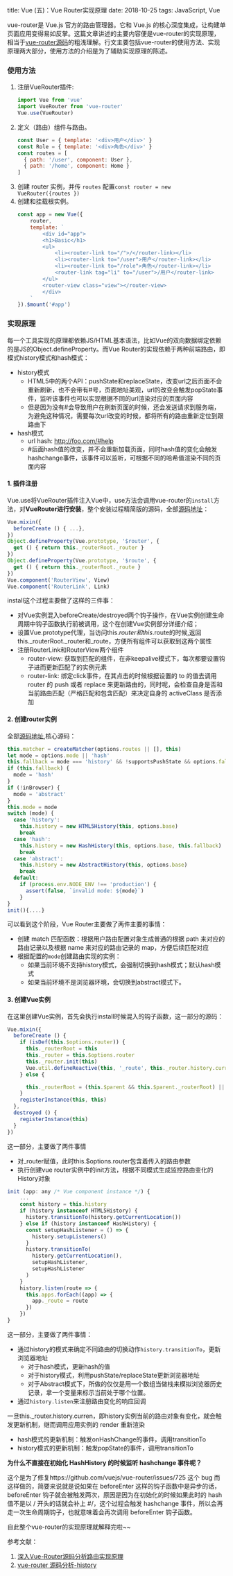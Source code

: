
title: Vue (五)：Vue Router实现原理
date: 2018-10-25
tags: JavaScript, Vue


vue-router是 Vue.js 官方的路由管理器。它和 Vue.js 的核心深度集成，让构建单页面应用变得易如反掌。这篇文章讲述的主要内容便是vue-router的实现原理，相当于[vue-router源码](https://github.com/vuejs/vue-router)的粗浅理解。行文主要包括vue-router的使用方法、实现原理两大部分，使用方法的介绍是为了辅助实现原理的陈述。

### 使用方法
1. 注册VueRouter插件: 
    ```javascript
    import Vue from 'vue'
    import VueRouter from 'vue-router'
    Vue.use(VueRouter)
    ```
2. 定义（路由）组件与路由。
    ```javascript
    const User = { template: '<div>用户</div>' }
    const Role = { template: '<div>角色</div>' }
    const routes = [
      { path: '/user', component: User },
      { path: '/home', component: Home }
    ]
    ```
3. 创建 router 实例，并传 `routes` 配置``const router = new VueRouter({routes })``
4. 创建和挂载根实例。
    ```javascript
    const app = new Vue({
        router,
        template: `
            <div id="app">
            <h1>Basic</h1>
            <ul>
                <li><router-link to="/">/</router-link></li>
                <li><router-link to="/user">用户</router-link></li>
                <li><router-link to="/role">角色</router-link></li>
                <router-link tag="li" to="/user">/用户</router-link>
            </ul>
            <router-view class="view"></router-view>
            </div>
        `
    }).$mount('#app')
    ```

### 实现原理

每一个工具实现的原理都依赖JS/HTML基本语法，比如Vue的双向数据绑定依赖的是JS的Object.defineProperty。而Vue Router的实现依赖于两种前端路由，即模式history模式和hash模式：

* history模式
    * HTML5中的两个API：pushState和replaceState，改变url之后页面不会重新刷新，也不会带有#号，页面地址美观，url的改变会触发popState事件，监听该事件也可以实现根据不同的url渲染对应的页面内容
    * 但是因为没有#会导致用户在刷新页面的时候，还会发送请求到服务端，为避免这种情况，需要每次url改变的时候，都将所有的路由重新定位到跟路由下
* hash模式
    * url hash: http://foo.com/#help
    * #后面hash值的改变，并不会重新加载页面，同时hash值的变化会触发hashchange事件，该事件可以监听，可根据不同的哈希值渲染不同的页面内容

#### 1. 插件注册
Vue.use将VueRouter插件注入Vue中，use方法会调用vue-router的``install``方法，对**VueRouter进行安装**，整个安装过程精简版的源码，全部[源码地址](https://github.com/vuejs/vue-router/blob/dev/src/install.js)：
```javascript
Vue.mixin({
  beforeCreate () { ...},
})
Object.defineProperty(Vue.prototype, '$router', {
  get () { return this._routerRoot._router }
})
Object.defineProperty(Vue.prototype, '$route', {
  get () { return this._routerRoot._route }
})
Vue.component('RouterView', View)
Vue.component('RouterLink', Link)
```
install这个过程主要做了这样的三件事：
* 对Vue实例混入beforeCreate/destroyed两个钩子操作，在Vue实例创建生命周期中钩子函数执行前被调用，这个在创建Vue实例部分详细介绍；
* 设置Vue.prototype代理，当访问this.$router和this.$route的时候,返回this._routerRoot._router和_route，方便所有组件可以获取到这两个属性
* 注册RouterLink和RouterView两个组件
    * router-view: 获取到匹配的组件，在非keepalive模式下，每次都要设置钩子进而更新匹配了的实例元素
    * router-link: 绑定click事件，在其点击的时候根据设置的 to 的值去调用 router 的 push 或者 replace 来更新路由的，同时呢，会检查自身是否和当前路由匹配（严格匹配和包含匹配）来决定自身的 activeClass 是否添加

#### 2. 创建router实例
全部[源码地址](https://github.com/vuejs/vue-router/blob/dev/src/index.js),核心源码：
```javascript
this.matcher = createMatcher(options.routes || [], this)
let mode = options.mode || 'hash'
this.fallback = mode === 'history' && !supportsPushState && options.fallback !== false
if (this.fallback) {
  mode = 'hash'
}
if (!inBrowser) {
  mode = 'abstract'
}
this.mode = mode
switch (mode) {
  case 'history':
    this.history = new HTML5History(this, options.base)
    break
  case 'hash':
    this.history = new HashHistory(this, options.base, this.fallback)
    break
  case 'abstract':
    this.history = new AbstractHistory(this, options.base)
    break
  default:
    if (process.env.NODE_ENV !== 'production') {
      assert(false, `invalid mode: ${mode}`)
    }
}
init(){....}
```
可以看到这个阶段，Vue Router主要做了两件主要的事情：
* 创建 match 匹配函数：根据用户路由配置对象生成普通的根据 path 来对应的路由记录以及根据 name 来对应的路由记录的 map，方便后续匹配对应
* 根据配置的``mode``创建路由实现的实例：
  * 如果当前环境不支持history模式，会强制切换到hash模式；默认hash模式
  * 如果当前环境不是浏览器环境，会切换到abstract模式下。

#### 3. 创建Vue实例

在这里创建Vue实例，首先会执行install时候混入的钩子函数，这一部分的源码：
```javascript
Vue.mixin({
  beforeCreate () { 
    if (isDef(this.$options.router)) {
      this._routerRoot = this
      this._router = this.$options.router
      this._router.init(this)
      Vue.util.defineReactive(this, '_route', this._router.history.current)      //为vue实例定义数据劫持
    } else {

      this._routerRoot = (this.$parent && this.$parent._routerRoot) || this      //非跟组件则直接从父组件中取
    }
    registerInstance(this, this)
  },
  destroyed () {
    registerInstance(this)
  }
})
```
这一部分，主要做了两件事情
* 对_router赋值，此时this.$options.router包含着传入的路由参数
* 执行创建vue router实例中的init方法，根据不同模式生成监控路由变化的History对象

```javascript
init (app: any /* Vue component instance */) {
    ...
    const history = this.history
    if (history instanceof HTML5History) {
      history.transitionTo(history.getCurrentLocation())
    } else if (history instanceof HashHistory) {
      const setupHashListener = () => {
        history.setupListeners()
      }
      history.transitionTo(
        history.getCurrentLocation(),
        setupHashListener,
        setupHashListener
      )
    }
    history.listen(route => {
      this.apps.forEach((app) => {
        app._route = route
      })
    })
}
```
这一部分，主要做了两件事情：
* 通过history的模式来确定不同路由的切换动作``history.transitionTo``，更新浏览器地址
  * 对于hash模式，更新hash的值
  * 对于history模式，利用pushState/replaceState更新浏览器地址
  * 对于Abstract模式下，所做的仅仅是用一个数组当做栈来模拟浏览器历史记录，拿一个变量来标示当前处于哪个位置。
* 通过``history.listen``来注册路由变化的响应回调

一旦this._router.history.curren，即history实例当前的路由对象有变化，就会触发更新机制，继而调用应用实例的 render 重新渲染
* hash模式的更新机制：触发onHashChange的事件，调用transitionTo
* history模式的更新机制：触发popState的事件，调用transitionTo

**为什么不直接在初始化 HashHistory 的时候监听 hashchange 事件呢？**

这个是为了修复https://github.com/vuejs/vue-router/issues/725 这个 bug 而这样做的，简要来说就是说如果在 beforeEnter 这样的钩子函数中是异步的话，beforeEnter 钩子就会被触发两次，原因是因为在初始化的时候如果此时的 hash 值不是以 / 开头的话就会补上 #/，这个过程会触发 hashchange 事件，所以会再走一次生命周期钩子，也就意味着会再次调用 beforeEnter 钩子函数。

自此整个vue-router的实现原理就解释完啦~~

参考文献：
1. [深入Vue-Router源码分析路由实现原理](https://blog.csdn.net/u013938465/article/details/79421239)
2. [vue-router 源码分析-history](https://zhuanlan.zhihu.com/p/24574970)